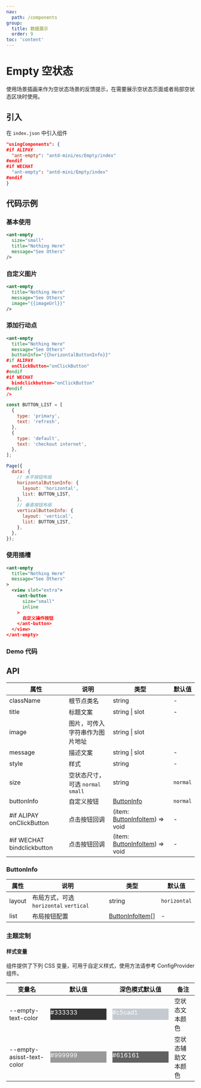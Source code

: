 ```yaml
---
nav:
  path: /components
group:
  title: 数据展示
  order: 9
toc: 'content'
---
```


# Empty 空状态

使用场景插画来作为空状态场景的反馈提示，在需要展示空状态页面或者局部空状态区块时使用。

## 引入

在 `index.json` 中引入组件

```json
"usingComponents": {
#if ALIPAY
  "ant-empty": "antd-mini/es/Empty/index"
#endif
#if WECHAT
  "ant-empty": "antd-mini/Empty/index"
#endif
}
```

## 代码示例

### 基本使用

```xml
<ant-empty
  size="small"
  title="Nothing Here"
  message="See Others"
/>
```

### 自定义图片

```xml
<ant-empty
  title="Nothing Here"
  message="See Others"
  image="{{imageUrl}}"
/>
```

### 添加行动点

```xml
<ant-empty
  title="Nothing Here"
  message="See Others"
  buttonInfo="{{horizontalButtonInfo}}"
#if ALIPAY
  onClickButton="onClickButton"
#endif
#if WECHAT
  bindclickbutton="onClickButton"
#endif
/>
```

```js
const BUTTON_LIST = [
  {
    type: 'primary',
    text: 'refresh',
  },
  {
    type: 'default',
    text: 'checkout internet',
  },
];

Page({
  data: {
    // 水平按钮布局
    horizontalButtonInfo: {
      layout: 'horizontal',
      list: BUTTON_LIST,
    },
    // 垂直按钮布局
    verticalButtonInfo: {
      layout: 'vertical',
      list: BUTTON_LIST,
    },
  },
});
```

### 使用插槽

```xml
<ant-empty
  title="Nothing Here"
  message="See Others"
>
  <view slot="extra">
    <ant-button
      size="small"
      inline
    >
      自定义操作按钮
    </ant-button>
  </view>
</ant-empty>
```

### Demo 代码

<code src='../../demo/pages/Empty/index'></code>

## API

| 属性                        | 说明                              | 类型                                              | 默认值   |
| --------------------------- | --------------------------------- | ------------------------------------------------- | -------- |
| className                   | 根节点类名                        | string                                            | -        |
| title                       | 标题文案                          | string \| slot                                    | -        |
| image                       | 图片，可传入字符串作为图片地址    | string \| slot                                    |
| message                     | 描述文案                          | string \| slot                                    | -        |
| style                       | 样式                              | string                                            | -        |
| size                        | 空状态尺寸，可选 `normal` `small` | string                                            | `normal` |
| buttonInfo                  | 自定义按钮                        | [ButtonInfo](#buttoninfo)                         | `normal` |
| #if ALIPAY onClickButton    | 点击按钮回调                      | (item: [ButtonInfoItem](#buttoninfoitem)) => void | -        |
| #if WECHAT bindclickbutton | 点击按钮回调                      | (item: [ButtonInfoItem](#buttoninfoitem)) => void | -        |

### ButtonInfo

| 属性   | 说明                                   | 类型                                | 默认值       |
| ------ | -------------------------------------- | ----------------------------------- | ------------ |
| layout | 布局方式，可选 `horizontal` `vertical` | string                              | `horizontal` |
| list   | 布局按钮配置                           | [ButtonInfoItem](#buttoninfoitem)[] | -            |

### 主题定制

#### 样式变量

组件提供了下列 CSS 变量，可用于自定义样式，使用方法请参考 ConfigProvider 组件。

| 变量名                    | 默认值                                                                                            | 深色模式默认值                                                                                    | 备注               |
| ------------------------- | ------------------------------------------------------------------------------------------------- | ------------------------------------------------------------------------------------------------- | ------------------ |
| --empty-text-color        | <div style="width: 150px; height: 30px; background-color: #333333; color: #ffffff;">#333333</div> | <div style="width: 150px; height: 30px; background-color: #c5cad1; color: #ffffff;">#c5cad1</div> | 空状态文本颜色     |
| --empty-asisst-text-color | <div style="width: 150px; height: 30px; background-color: #999999; color: #ffffff;">#999999</div> | <div style="width: 150px; height: 30px; background-color: #616161; color: #ffffff;">#616161</div> | 空状态辅助文本颜色 |
